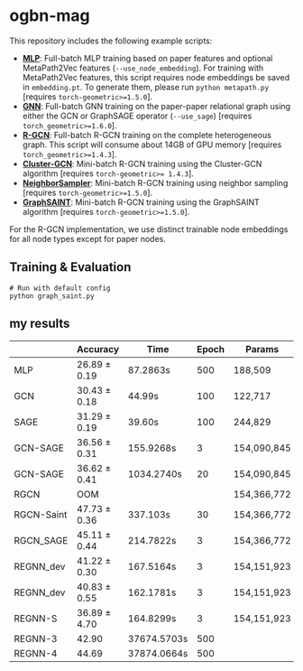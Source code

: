 # ogbn-mag

This repository includes the following example scripts:

* **[MLP](https://github.com/snap-stanford/ogb/blob/master/examples/nodeproppred/mag/mlp.py)**: Full-batch MLP training based on paper features and optional MetaPath2Vec features (`--use_node_embedding`). For training with MetaPath2Vec features, this script requires node embeddings be saved in `embedding.pt`. To generate them, please run `python metapath.py` [requires `torch-geometric>=1.5.0`].
* **[GNN](https://github.com/snap-stanford/ogb/blob/master/examples/nodeproppred/mag/gnn.py)**: Full-batch GNN training on the paper-paper relational graph using either the GCN or GraphSAGE operator (`--use_sage`) [requires `torch_geometric>=1.6.0`].
* **[R-GCN](https://github.com/snap-stanford/ogb/blob/master/examples/nodeproppred/mag/rgcn.py)**: Full-batch R-GCN training on the complete heterogeneous graph. This script will consume about 14GB of GPU memory [requires `torch_geometric>=1.4.3`].
* **[Cluster-GCN](https://github.com/snap-stanford/ogb/blob/master/examples/nodeproppred/mag/cluster_gcn.py)**: Mini-batch R-GCN training using the Cluster-GCN algorithm [requires `torch-geometric>= 1.4.3`].
* **[NeighborSampler](https://github.com/snap-stanford/ogb/blob/master/examples/nodeproppred/mag/sampler.py)**: Mini-batch R-GCN training using neighbor sampling [requires `torch-geometric>=1.5.0`].
* **[GraphSAINT](https://github.com/snap-stanford/ogb/blob/master/examples/nodeproppred/mag/graph_saint.py)**: Mini-batch R-GCN training using the GraphSAINT algorithm [requires `torch-geometric>=1.5.0`].

For the R-GCN implementation, we use distinct trainable node embeddings for all node types except for paper nodes.

## Training & Evaluation

```
# Run with default config
python graph_saint.py
```

## my results

|               | Accuracy      | Time          | Epoch         | Params        | Comments          |
| ---           | ---           | ---           | ---           | ---           | ---               |
| MLP           | 26.89 ± 0.19  | 87.2863s      | 500           | 188,509       |                   |
| GCN           | 30.43 ± 0.18  | 44.99s        | 100           | 122,717       |                   |
| SAGE          | 31.29 ± 0.19  | 39.60s        | 100           | 244,829       |                   |
| GCN-SAGE      | 36.56 ± 0.31  | 155.9268s     | 3             | 154,090,845   |                   |
| GCN-SAGE      | 36.62 ± 0.41  | 1034.2740s    | 20            | 154,090,845   |                   |
| RGCN          | OOM           |               |               | 154,366,772   |                   |
| RGCN-Saint    | 47.73 ± 0.36  | 337.103s      | 30            | 154,366,772   | SAINT-train only  |
| RGCN_SAGE     | 45.11 ± 0.44  | 214.7822s     | 3             | 154,366,772   | SAGE_train & test |
| REGNN_dev     | 41.22 ± 0.30  | 167.5164s     | 3             | 154,151,923   | a=1               |
| REGNN_dev     | 40.83 ± 0.55  | 162.1781s     | 3             | 154,151,923   | a=10              |
| REGNN-S       | 36.89 ± 4.70  | 164.8299s     | 3             | 154,151,923   | softmax           |
| REGNN-3       | 42.90         | 37674.5703s   | 500           | 
| REGNN-4       | 44.69         | 37874.0664s   | 500           |